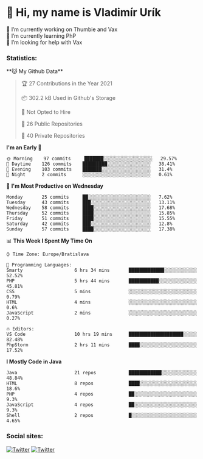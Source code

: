 <h1> 👋 Hi, my name is Vladimír Urík</h1>
<p>
 🔭 I’m currently working on Thumbie and Vax<br>
 🌱 I’m currently learning PhP<br>
 🤔 I’m looking for help with Vax<br>
</p>
<h3>Statistics:</h3>
<!--START_SECTION:waka-->
**🐱 My Github Data** 

> 🏆 27 Contributions in the Year 2021
 > 
> 📦 302.2 kB Used in Github's Storage 
 > 
> 🚫 Not Opted to Hire
 > 
> 📜 26 Public Repositories 
 > 
> 🔑 40 Private Repositories  
 > 
**I'm an Early 🐤** 

```text
🌞 Morning    97 commits     ███████░░░░░░░░░░░░░░░░░░   29.57% 
🌆 Daytime    126 commits    █████████░░░░░░░░░░░░░░░░   38.41% 
🌃 Evening    103 commits    ███████░░░░░░░░░░░░░░░░░░   31.4% 
🌙 Night      2 commits      ░░░░░░░░░░░░░░░░░░░░░░░░░   0.61%

```
📅 **I'm Most Productive on Wednesday** 

```text
Monday       25 commits     ██░░░░░░░░░░░░░░░░░░░░░░░   7.62% 
Tuesday      43 commits     ███░░░░░░░░░░░░░░░░░░░░░░   13.11% 
Wednesday    58 commits     ████░░░░░░░░░░░░░░░░░░░░░   17.68% 
Thursday     52 commits     ████░░░░░░░░░░░░░░░░░░░░░   15.85% 
Friday       51 commits     ████░░░░░░░░░░░░░░░░░░░░░   15.55% 
Saturday     42 commits     ███░░░░░░░░░░░░░░░░░░░░░░   12.8% 
Sunday       57 commits     ████░░░░░░░░░░░░░░░░░░░░░   17.38%

```


📊 **This Week I Spent My Time On** 

```text
⌚︎ Time Zone: Europe/Bratislava

💬 Programming Languages: 
Smarty                   6 hrs 34 mins       █████████████░░░░░░░░░░░░   52.52% 
PHP                      5 hrs 44 mins       ███████████░░░░░░░░░░░░░░   45.81% 
CSS                      5 mins              ░░░░░░░░░░░░░░░░░░░░░░░░░   0.79% 
HTML                     4 mins              ░░░░░░░░░░░░░░░░░░░░░░░░░   0.6% 
JavaScript               2 mins              ░░░░░░░░░░░░░░░░░░░░░░░░░   0.27%

🔥 Editors: 
VS Code                  10 hrs 19 mins      ████████████████████░░░░░   82.48% 
PhpStorm                 2 hrs 11 mins       ████░░░░░░░░░░░░░░░░░░░░░   17.52%

```

**I Mostly Code in Java** 

```text
Java                     21 repos            ████████████░░░░░░░░░░░░░   48.84% 
HTML                     8 repos             ████░░░░░░░░░░░░░░░░░░░░░   18.6% 
PHP                      4 repos             ██░░░░░░░░░░░░░░░░░░░░░░░   9.3% 
JavaScript               4 repos             ██░░░░░░░░░░░░░░░░░░░░░░░   9.3% 
Shell                    2 repos             █░░░░░░░░░░░░░░░░░░░░░░░░   4.65%

```



<!--END_SECTION:waka-->

<h3>Social sites:</h3>
<p><a href="https://twitter.com/GGGEDR" target="_blank"><img alt="Twitter" src="https://img.shields.io/badge/twitter-%231DA1F2.svg?&style=for-the-badge&logo=twitter&logoColor=white" /></a> <a href="https://www.reddit.com/user/GGGEDR" target="_blank"><img alt="Twitter" src="https://img.shields.io/badge/reddit-%23FE6262.svg?&style=for-the-badge&logo=reddit&logoColor=white" /></a>
</p>
